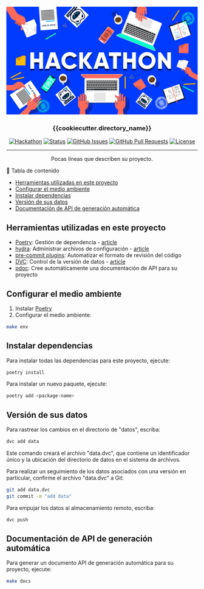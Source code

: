 <p align="center">
  <a href="" rel="noopener">
 <img src="docs/assets/img/fondo.png" alt="Project logo"></a>
</p>
<h3 align="center">{{cookiecutter.directory_name}}</h3>

<div align="center">

[![Hackathon](https://img.shields.io/badge/hackathon-name-orange.svg)](http://hackathon.url.com)
[![Status](https://img.shields.io/badge/status-active-success.svg)]()
[![GitHub Issues](https://img.shields.io/github/issues/kylelobo/The-Documentation-Compendium.svg)](https://github.com/kylelobo/The-Documentation-Compendium/issues)
[![GitHub Pull Requests](https://img.shields.io/github/issues-pr/kylelobo/The-Documentation-Compendium.svg)](https://github.com/kylelobo/The-Documentation-Compendium/pulls)
[![License](https://img.shields.io/badge/license-MIT-blue.svg)](LICENSE.md)

</div>

---

<p align="center"> Pocas líneas que describen su proyecto.
    <br> 
</p>

📝 Tabla de contenido

- [Herramientas utilizadas en este proyecto](#herramientas-utilizadas-en-este-proyecto)
- [Configurar el medio ambiente](#configurar-el-medio-ambiente)
- [Instalar dependencias](#instalar-dependencias)
- [Versión de sus datos](#versión-de-sus-datos)
- [Documentación de API de generación automática](#documentación-de-api-de-generación-automática)

## Herramientas utilizadas en este proyecto
* [Poetry](https://towardsdatascience.com/how-to-effortlessly-publish-your-python-package-to-pypi-using-poetry-44b305362f9f): Gestión de dependencia - [article](https://mathdatasimplified.com/2023/06/12/poetry-a-better-way-to-manage-python-dependencies/)
* [hydra](https://hydra.cc/): Administrar archivos de configuración - [article](https://mathdatasimplified.com/2023/05/25/stop-hard-coding-in-a-data-science-project-use-configuration-files-instead/)
* [pre-commit plugins](https://pre-commit.com/): Automatizar el formato de revisión del código
* [DVC](https://dvc.org/): Control de la versión de datos - [article](https://mathdatasimplified.com/2023/02/20/introduction-to-dvc-data-version-control-tool-for-machine-learning-projects-2/)
* [pdoc](https://github.com/pdoc3/pdoc): Cree automáticamente una documentación de API para su proyecto

## Configurar el medio ambiente
1. Instalar [Poetry](https://python-poetry.org/docs/#installation)
2. Configurar el medio ambiente:
```bash
make env 
```

## Instalar dependencias
Para instalar todas las dependencias para este proyecto, ejecute:
```bash
poetry install
```

Para instalar un nuevo paquete, ejecute:
```bash
poetry add <package-name>
```

## Versión de sus datos
Para rastrear los cambios en el directorio de "datos", escriba:
```bash
dvc add data
```

Este comando creará el archivo "data.dvc", que contiene un identificador único y la ubicación del directorio de datos en el sistema de archivos.

Para realizar un seguimiento de los datos asociados con una versión en particular, confirme el archivo "data.dvc" a Git:
```bash
git add data.dvc
git commit -m "add data"
```

Para empujar los datos al almacenamiento remoto, escriba:
```bash
dvc push 
```

## Documentación de API de generación automática

Para generar un documento API de generación automática para su proyecto, ejecute:

```bash
make docs
```
